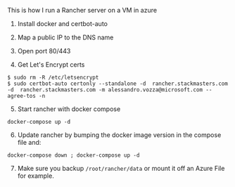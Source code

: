 This is how I run a Rancher server on a VM in azure

1. Install docker and certbot-auto

2. Map a public IP to the DNS name

3. Open port 80/443

4. Get Let's Encrypt certs

```
$ sudo rm -R /etc/letsencrypt
$ sudo certbot-auto certonly --standalone -d  rancher.stackmasters.com -d  rancher.stackmasters.com -m alessandro.vozza@microsoft.com --agree-tos -n
```

5. Start rancher with docker compose

```
docker-compose up -d
```

6. Update rancher by bumping the docker image version in the compose file and:

```
docker-compose down ; docker-compose up -d
```

7. Make sure you backup `/root/rancher/data` or mount it off an Azure File for example.
